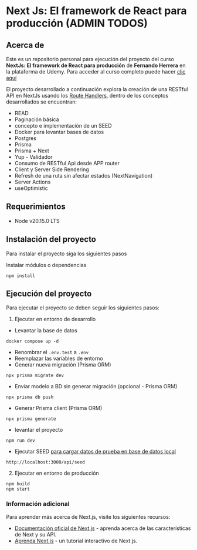 # Next Js: El framework de React para producción (ADMIN TODOS)

## Acerca de

Este es un repositorio personal para ejecución del proyecto del curso **NextJs: El framework de React para producción** de **Fernando Herrera** en la plataforma de Udemy. Para acceder al curso completo puede hacer [clic aquí](https://www.udemy.com/course/nextjs-fh/)

El proyecto desarrollado a continuación explora la creación de una RESTful API en NextJs usando los [Route Handlers](https://nextjs.org/docs/app/building-your-application/routing/route-handlers), dentro de los conceptos desarrollados se encuentran:

- READ
- Paginación básica
- concepto e implementación de un SEED
- Docker para levantar bases de datos
- Postgres
- Prisma
- Prisma + Next
- Yup - Validador
- Consumo de RESTful Api desde APP router
- Client y Server Side Rendering
- Refresh de una ruta sin afectar estados (NextNavigation)
- Server Actions
- useOptimistic

## Requerimientos

- Node v20.15.0 LTS

## Instalación del proyecto

Para instalar el proyecto siga los siguientes pasos

Instalar módulos o dependencias

```
npm install
```

## Ejecución del proyecto

Para ejecutar el proyecto se deben seguir los siguientes pasos:

1. Ejecutar en entorno de desarrollo

- Levantar la base de datos

```
docker compose up -d
```

- Renombrar el `.env.test` a `.env`
- Reemplazar las variables de entorno
- Generar nueva migración (Prisma ORM)

```
npx prisma migrate dev
```

- Enviar modelo a BD sin generar migración (opcional - Prisma ORM)

```
npx prisma db push
```

- Generar Prisma client (Prisma ORM)

```
npx prisma generate
```

- levantar el proyecto

```
npm run dev
```

- Ejecutar SEED [para cargar datos de prueba en base de datos local](http://localhost:3000/api/seed)

```
http://localhost:3000/api/seed
```

2. Ejecutar en entorno de producción

```
npm build
npm start
```

### Información adicional

Para aprender más acerca de Next.js, visite los siguientes recursos:

- [Documentación oficial de Next.js](https://nextjs.org/docs) - aprenda acerca de las características de Next y su API.
- [Aprenda Next.js](https://nextjs.org/learn) - un tutorial interactivo de Next.js.

